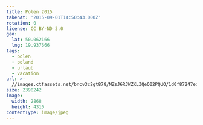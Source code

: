 ```yaml
---
title: Polen 2015
takenAt: '2015-09-01T14:50:43.000Z'
rotation: 0
license: CC BY-ND 3.0
geo:
  lat: 50.062166
  lng: 19.937666
tags:
  - polen
  - poland
  - urlaub
  - vacation
url: >-
  //images.ctfassets.net/bncv3c2gt878/MZsJ6R3WZKLZQeO02PQUO/1d0f87247edcd75894689cfed0635006/polen-2015_25862481651_o
size: 2390242
image:
  width: 2868
  height: 4310
contentType: image/jpeg
---
```


